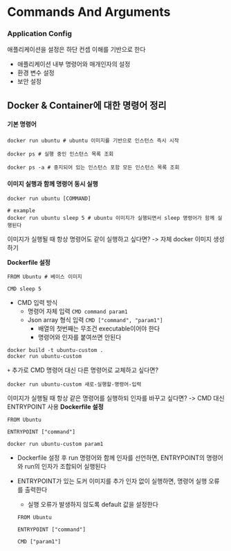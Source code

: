 # Commands And Arguments

### Application Config
애플리케이션을 설정은 하단 컨셉 이해를 기반으로 한다
- 애플리케이션 내부 명령어와 매개인자의 설정 
- 환경 변수 설정
- 보안 설정

## Docker & Container에 대한 명령어 정리

#### 기본 명령어
```shell
docker run ubuntu # ubuntu 이미지를 기반으로 인스턴스 즉시 시작
```

```shell
docker ps # 실행 중인 인스턴스 목록 조회

docker ps -a # 중지되어 있는 인스턴스 포함 모든 인스턴스 목록 조회
```

#### 이미지 실행과 함께 명령어 동시 실행
```shell
docker run ubuntu [COMMAND]

# example
docker run ubuntu sleep 5 # ubuntu 이미지가 실행되면서 sleep 명령어가 함께 실행된다
```

이미지가 실행될 때 항상 명령어도 같이 실행하고 싶다면? -> 자체 docker 이미지 생성하기 

**Dockerfile 설정**

```shell
FROM Ubuntu # 베이스 이미지

CMD sleep 5
```

- CMD 입력 방식
    - 명령어 자체 입력 `CMD command param1`
    - Json array 형식 입력 `CMD ["command", "param1"]`
        - 배열의 첫번째는 무조건 executable이어야 한다
        - 명령어와 인자를 붙여쓰면 안된다

```shell
docker build -t ubuntu-custom .
docker run ubuntu-custom
```

`+` 추가로 CMD 명령어 대신 다른 명령어로 교체하고 싶다면?
```shell
docker run ubuntu-custom 새로-실행할-명령어-입력
```


이미지가 실행될 때 항상 같은 명령어를 실행하되 인자를 바꾸고 싶다면? -> CMD 대신 ENTRYPOINT 사용
**Dockerfile 설정**

```shell
FROM Ubuntu

ENTRYPOINT ["command"]
```

```shell
docker run ubuntu-custom param1
```
- Dockerfile 설정 후 run 명령어와 함께 인자를 선언하면, ENTRYPOINT의 명령어와 run의 인자가 조합되어 실행된다
- ENTRYPOINT가 있는 도커 이미지를 추가 인자 없이 실행하면, 명령어 실행 오류를 출력한다
    - 실행 오류가 발생하지 않도록 default 값을 설정한다

    ```shell
    FROM Ubuntu

    ENTRYPOINT ["command"]

    CMD ["param1"]
    ```
